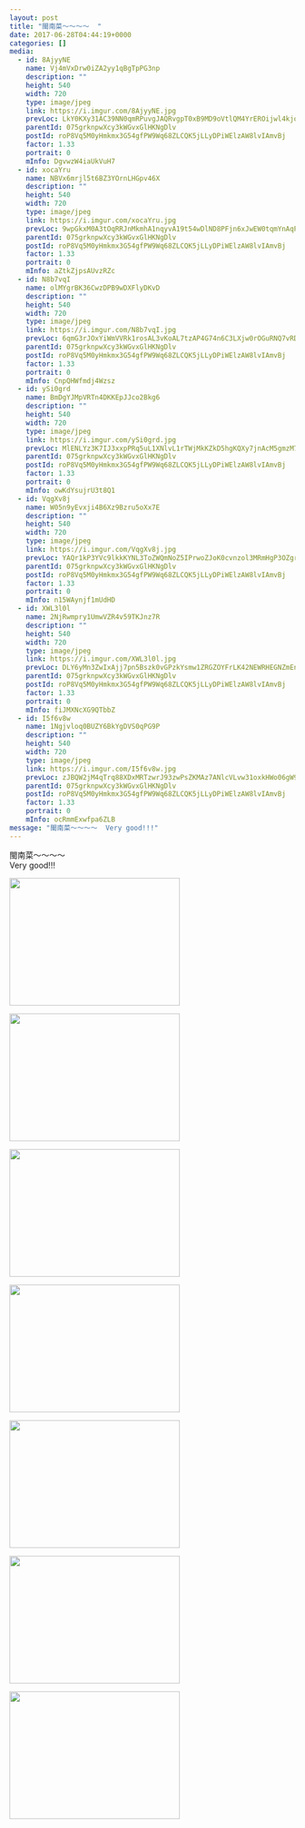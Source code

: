 ```yaml
---
layout: post
title: "閩南菜～～～～  " 
date: 2017-06-28T04:44:19+0000 
categories: [] 
media:
  - id: 8AjyyNE
    name: Vj4mVxDrw0iZA2yy1qBgTpPG3np
    description: ""   
    height: 540
    width: 720
    type: image/jpeg
    link: https://i.imgur.com/8AjyyNE.jpg
    prevLoc: LkY0KXy31AC39NN0qmRPuvgJAQRvgpT0xB9MD9oVtlQM4YrEROijwl4kjojViJy69yoD18F05RDmyMVOc31o8kWJ9BuwVp1G8nOwIGM1pgJ4z1C1RKAp0N38sMP2gPp1QNfNo32VVDxpSqkK5NELYWFxYOzlnmLZs7BqX725JNiYZZ5GmA7niXBAWNNvp5FDxwpRGAD6S4jgz1rNV8HrxRl48WjNT8Q69nw1nWsMzYZZBryot0vVNLkr2JCR921YL0pNtwy
    parentId: 075grknpwXcy3kWGvxGlHKNgDlv
    postId: roP8Vq5M0yHmkmx3G54gfPW9Wq68ZLCQK5jLLyDPiWElzAW8lvIAmvBj
    factor: 1.33
    portrait: 0
    mInfo: DgvwzW4iaUkVuH7
  - id: xocaYru
    name: NBVx6mrjl5t6BZ3YOrnLHGpv46X
    description: ""   
    height: 540
    width: 720
    type: image/jpeg
    link: https://i.imgur.com/xocaYru.jpg
    prevLoc: 9wpGkxM0A3tOqRRJnMkmhA1nqyvA19t54wDlND8PFjn6xJwEW0tqmYnAqPqMuAG6mGQMqyI41W0rLMvzFoNPV0D6QOfjqnMDgM0qh8lDRy5GKGirKn9E9pYyCGxwjPznvqfnxJPzxjBjs02KKNDmY5IQ1l4Bx38WFNlMLNZgYmF7GGzZ0YvQH9Pp4DD2jRSLAp3D54rxtjxOk8wmW4SYzLrrZkYBFl4W74pAYRsP8WKWl2QmhrE5xDWNK5f2LXNjkzJwTNq
    parentId: 075grknpwXcy3kWGvxGlHKNgDlv
    postId: roP8Vq5M0yHmkmx3G54gfPW9Wq68ZLCQK5jLLyDPiWElzAW8lvIAmvBj
    factor: 1.33
    portrait: 0
    mInfo: aZtkZjpsAUvzRZc
  - id: N8b7vqI
    name: olMYgrBK36CwzDPB9wDXFlyDKvD
    description: ""   
    height: 540
    width: 720
    type: image/jpeg
    link: https://i.imgur.com/N8b7vqI.jpg
    prevLoc: 6qmG3rJOxYiWmVVRk1rosAL3vKoAL7tzAP4G74n6C3LXjw0rOGuRNQ7vRDR4tOxL1xykWmsqAGMWrg4NS8Nxkjz9EDTPJEqgV6NJTvV5jELy87fmyJLjLrW6uvop4ELGL6cQ84xjx2mZiDNA1GwQ8qUP0WB85RANIy35RyzxW9C5QQJE2DXrSV10MLL2GXIyjXZm1r52s2JW9KDOX5uB36QL6kJ2soNZwPgm8ySAYlXWovO5Cnjw4goJM6t9N4Kx736NCmX
    parentId: 075grknpwXcy3kWGvxGlHKNgDlv
    postId: roP8Vq5M0yHmkmx3G54gfPW9Wq68ZLCQK5jLLyDPiWElzAW8lvIAmvBj
    factor: 1.33
    portrait: 0
    mInfo: CnpQHWfmdj4Wzsz
  - id: ySi0grd
    name: BmDgYJMpVRTn4DKKEpJJco2Bkg6
    description: ""   
    height: 540
    width: 720
    type: image/jpeg
    link: https://i.imgur.com/ySi0grd.jpg
    prevLoc: MlENLYz3K7IJ3xxpPRq5uL1XNlvL1rTWjMkKZkD5hgKQXy7jnAcM5gmzM7MDcg2V42oNx8u7PEjyZK9Di87Myyqk0MuPp1xG9VVQUMXljyG0qli2Xjq6qzrlUOVL9n1xZruDlov96Vo8IM21QW6YLMuzQA3ND7wQfKQPYKkgmlFEDDBQzmoLCBk6RAAW0luLlKjwvg8mIYJ9AxL8xVHRJ4O2X2NmHyqzRqBpv5twAkpzPD1YTKPgXRlX9GTPprxK0RKluRK
    parentId: 075grknpwXcy3kWGvxGlHKNgDlv
    postId: roP8Vq5M0yHmkmx3G54gfPW9Wq68ZLCQK5jLLyDPiWElzAW8lvIAmvBj
    factor: 1.33
    portrait: 0
    mInfo: owKdYsujrU3t8Q1
  - id: VqgXv8j
    name: W05n9yEvxji4B6Xz9Bzru5oXx7E
    description: ""   
    height: 540
    width: 720
    type: image/jpeg
    link: https://i.imgur.com/VqgXv8j.jpg
    prevLoc: YAQr1kP3YVc9lkkKYNL3ToZWQmNoZ5IPrwoZJoK0cvnzol3MRmHgP3OZgrgLTPGA5G1j0BIWMK87JpOgt8D5px1VGZcK72M4XNQwuL9PznXBA0F9r7x4xjnYH2X3LOrAKNizkRwz6BNzCkGrkGZz5Wtx2A1X2RnoI4pXY4VLv9s7RR1qvw4NH74PDrrwyVij5VKrK0v9SQMPnDm16YFB4XWgWg1PsQ5PxnDYyvuWNrRRoMpWTnZZmrkL1jU4kR4EZD4wC40
    parentId: 075grknpwXcy3kWGvxGlHKNgDlv
    postId: roP8Vq5M0yHmkmx3G54gfPW9Wq68ZLCQK5jLLyDPiWElzAW8lvIAmvBj
    factor: 1.33
    portrait: 0
    mInfo: n15WAynjf1mUdHD
  - id: XWL3l0l
    name: 2NjRwmpry1UmwVZR4v59TKJnz7R
    description: ""   
    height: 540
    width: 720
    type: image/jpeg
    link: https://i.imgur.com/XWL3l0l.jpg
    prevLoc: DLY6yMn3ZwIxAjj7pn5Bszk0vGPzkYsmw1ZRGZOYFrLK42NEWRHEGNZmEnE3TNgmLgq7yOFm7xnNY3RZSWNLrmOxk3hL3QmJQ6MpfBZjpAOl2yty8jmWMP1RTVkQyP86oQI2vXlqKQzJFZqVVGNQlPiYNRDzwX5mIk4nYk7mZBHnKKZov3VEhnGKLrrmM1FMyqDm2jwpIwojmGJogWCWr77Q5lqKTBpkL8lxRDco9EPD8grQSmpGZZ47prCP78Y8gko8hjy
    parentId: 075grknpwXcy3kWGvxGlHKNgDlv
    postId: roP8Vq5M0yHmkmx3G54gfPW9Wq68ZLCQK5jLLyDPiWElzAW8lvIAmvBj
    factor: 1.33
    portrait: 0
    mInfo: fiJMXNcXG9QTbbZ
  - id: I5f6v8w
    name: 1Ngjvloq0BUZY6BkYgDVS0qPG9P
    description: ""   
    height: 540
    width: 720
    type: image/jpeg
    link: https://i.imgur.com/I5f6v8w.jpg
    prevLoc: zJBQW2jM4qTrq88XDxMRTzwrJ93zwPsZKMAz7ANlcVLvw31oxkHWo06gW9WZFR7n97z02wI68m74M59jhp45PX22qVuwXg0vlMjAI3DrGg05RQcNMRDVDlz8CrXqJwvlZkIZ2K48R8JrSEQAPA5mjOSxLXZVpMNECXGRkXo0Eyu3RRmE1MP9UlVwLzzZQysmGrovWDJ9fpnxPEBqpGHzPXD5mW58TqXmLPqWW4Fm2jA4q2Z8I8lVPwX5voHPomP5rqngHEQ
    parentId: 075grknpwXcy3kWGvxGlHKNgDlv
    postId: roP8Vq5M0yHmkmx3G54gfPW9Wq68ZLCQK5jLLyDPiWElzAW8lvIAmvBj
    factor: 1.33
    portrait: 0
    mInfo: ocRmmExwfpa6ZLB
message: "閩南菜～～～～  Very good!!!"
---
```


閩南菜～～～～  
Very good!!!


[//]: #media:  
<a href="https://i.imgur.com/8AjyyNE.jpg"><img src="https://i.imgur.com/8AjyyNE.jpg" height="225" width="300" /></a> 
  

<a href="https://i.imgur.com/xocaYru.jpg"><img src="https://i.imgur.com/xocaYru.jpg" height="225" width="300" /></a> 
  

<a href="https://i.imgur.com/N8b7vqI.jpg"><img src="https://i.imgur.com/N8b7vqI.jpg" height="225" width="300" /></a> 
  

<a href="https://i.imgur.com/ySi0grd.jpg"><img src="https://i.imgur.com/ySi0grd.jpg" height="225" width="300" /></a> 
  

<a href="https://i.imgur.com/VqgXv8j.jpg"><img src="https://i.imgur.com/VqgXv8j.jpg" height="225" width="300" /></a> 
  

<a href="https://i.imgur.com/XWL3l0l.jpg"><img src="https://i.imgur.com/XWL3l0l.jpg" height="225" width="300" /></a> 
  

<a href="https://i.imgur.com/I5f6v8w.jpg"><img src="https://i.imgur.com/I5f6v8w.jpg" height="225" width="300" /></a> 
 
